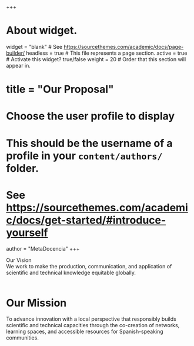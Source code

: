 +++
# About widget.
widget = "blank"  # See https://sourcethemes.com/academic/docs/page-builder/
headless = true  # This file represents a page section.
active = true  # Activate this widget? true/false
weight = 20  # Order that this section will appear in.

# title = "Our Proposal"

# Choose the user profile to display
# This should be the username of a profile in your `content/authors/` folder.
# See https://sourcethemes.com/academic/docs/get-started/#introduce-yourself
author = "MetaDocencia"
+++

<div class="container">
  <div class="row">
    <div class="col-12 col-lg-4 section-heading">
      Our Vision
    </div>
    <div class="col-12 col-lg-8">
      We work to make the production, communication, and application of scientific and technical knowledge equitable globally.
    </div>
  </div>
</div>

<br>

<div class="container">
  <div class="row">
    <div class="col">
      <h1>Our Mission</h1>
    </div>
    <div class="col">
      To advance innovation with a local perspective that responsibly builds scientific and technical capacities through the co-creation of networks, learning spaces, and accessible resources for Spanish-speaking communities.
    </div>
  </div>
</div>


